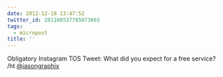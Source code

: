 ```yaml
---
date: 2012-12-18 13:47:52
twitter_id: 281108537785073665
tags:
  - micropost
title: ''
---
```


Obligatory Instagram TOS Tweet: What did you expect for a free service? /ht [@jasongraphix](https://twitter.com/jasongraphix)
